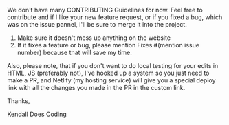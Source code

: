 We don't have many CONTRIBUTING Guidelines for now.
Feel free to contribute and if I like your new feature request, or if you fixed a bug, which was on the issue pannel, I'll be sure to merge it into the project.

1. Make sure it doesn't mess up anything on the website
2. If it fixes a feature or bug, please mention Fixes #(mention issue number) because that will save my time.

Also, please note, that if you don't want to do local testing for your edits in HTML, JS (preferably not), I've hooked up a system so you just need to make a PR, and Netlify (my hosting service) will give you a special deploy link with all the changes you made in the PR in the custom link.

Thanks,

Kendall Does Coding
